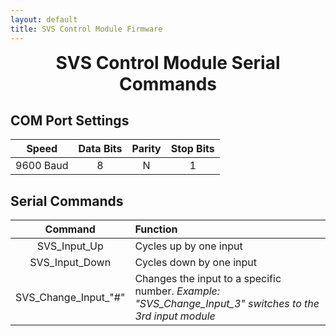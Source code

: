 ```yaml
---
layout: default
title: SVS Control Module Firmware
---
```


<h1 align="center" style="margin-top: 0px;">SVS Control Module Serial Commands</h1>

<p style="margin:20px;"></p>

## COM Port Settings

| **Speed** | **Data Bits** | **Parity** | **Stop Bits** |
|:---------:|:-------------:|:----------:|:-------------:|
| 9600 Baud |       8       |      N     |       1       |

<p style="margin:20px;"></p>

## Serial Commands

|      **Command**     |                                               **Function**                                               |
|:--------------------:|:---------------------------------------------------------------------------------------------------------|
|     SVS_Input_Up     | Cycles up by one input                                                                                   |
|    SVS_Input_Down    | Cycles down by one input                                                                                 |
| SVS_Change_Input_"#" | Changes the input to a specific number. _Example: "SVS_Change_Input_3" switches to the 3rd input module_ |

<p style="margin:20px;"></p>

<br/>
